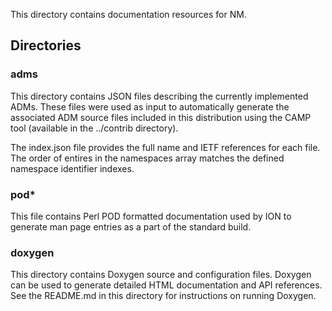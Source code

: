 <!--
Copyright (c) 2023 The Johns Hopkins University Applied Physics
Laboratory LLC.

This file is part of the Delay-Tolerant Networking Management
Architecture (DTNMA) Tools package.

Licensed under the Apache License, Version 2.0 (the "License");
you may not use this file except in compliance with the License.
You may obtain a copy of the License at
    http://www.apache.org/licenses/LICENSE-2.0
Unless required by applicable law or agreed to in writing, software
distributed under the License is distributed on an "AS IS" BASIS,
WITHOUT WARRANTIES OR CONDITIONS OF ANY KIND, either express or implied.
See the License for the specific language governing permissions and
limitations under the License.
-->
This directory contains documentation resources for NM.

## Directories

### adms
This directory contains JSON files describing the currently implemented ADMs.  These files were used as input to automatically generate the associated ADM source files included in this distribution using the CAMP tool (available in the ../contrib directory).

The index.json file provides the full name and IETF references for each file.  The order of entires in the namespaces array matches the defined namespace identifier indexes.

### pod*
This file contains Perl POD formatted documentation used by ION to generate man page entries as a part of the standard build.

### doxygen
This directory contains Doxygen source and configuration files.  Doxygen can be used to generate detailed HTML documentation and API references.  See the README.md in this directory for instructions on running Doxygen.
